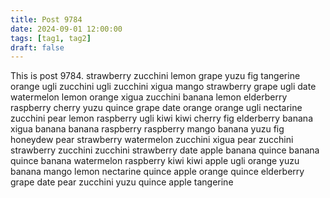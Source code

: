 ```yaml
---
title: Post 9784
date: 2024-09-01 12:00:00
tags: [tag1, tag2]
draft: false
---
```

This is post 9784.
strawberry
zucchini
lemon
grape
yuzu
fig
tangerine
orange
ugli
zucchini
ugli
zucchini
xigua
mango
strawberry
grape
ugli
date
watermelon
lemon
orange
xigua
zucchini
banana
lemon
elderberry
raspberry
cherry
yuzu
quince
grape
date
orange
orange
ugli
nectarine
zucchini
pear
lemon
raspberry
ugli
kiwi
kiwi
cherry
fig
elderberry
banana
xigua
banana
banana
raspberry
raspberry
mango
banana
yuzu
fig
honeydew
pear
strawberry
watermelon
zucchini
xigua
pear
zucchini
strawberry
zucchini
zucchini
strawberry
date
apple
banana
quince
banana
quince
banana
watermelon
raspberry
kiwi
kiwi
apple
ugli
orange
yuzu
banana
mango
lemon
nectarine
quince
apple
orange
quince
elderberry
grape
date
pear
zucchini
yuzu
quince
apple
tangerine

